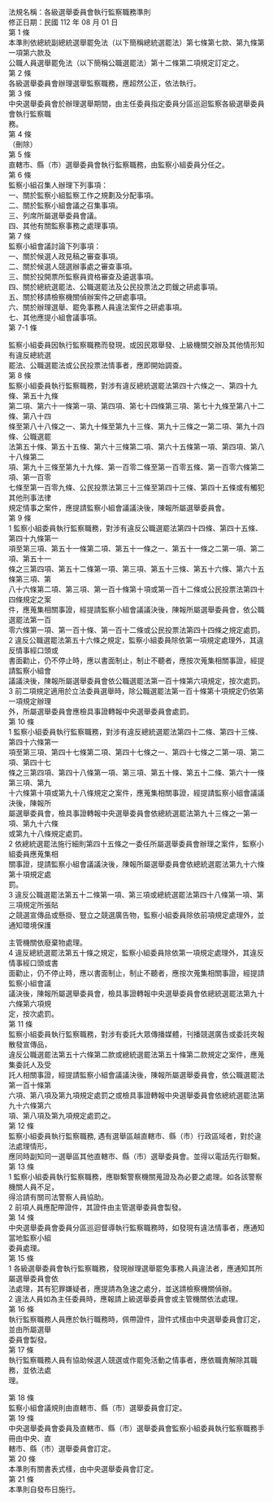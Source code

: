 法規名稱：各級選舉委員會執行監察職務準則  
修正日期：民國 112 年 08 月 01 日  
第 1 條  
本準則依總統副總統選舉罷免法（以下簡稱總統選罷法）第七條第七款、第九條第一項第六款及  
公職人員選舉罷免法（以下簡稱公職選罷法）第十二條第二項規定訂定之。  
第 2 條  
各級選舉委員會辦理選舉監察職務，應超然公正，依法執行。  
第 3 條  
中央選舉委員會於辦理選舉期間，由主任委員指定委員分區巡迴監察各級選舉委員會執行監察職  
務。  
第 4 條  
（刪除）  
第 5 條  
直轄市、縣（市）選舉委員會執行監察職務，由監察小組委員分任之。  
第 6 條  
監察小組召集人辦理下列事項：  
一、關於監察小組監察工作之規劃及分配事項。  
二、關於監察小組會議之召集事項。  
三、列席所屬選舉委員會議。  
四、其他有關監察事務之處理事項。  
第 7 條  
監察小組會議討論下列事項：  
一、關於候選人政見稿之審查事項。  
二、關於候選人競選辦事處之審查事項。  
三、關於投開票所監察員資格審查及遴選事項。  
四、關於總統選罷法、公職選罷法及公民投票法之罰鍰之研處事項。  
五、關於移請檢察機關偵辦案件之研處事項。  
六、關於辦理選舉、罷免事務人員違法案件之研處事項。  
七、其他應提小組會議事項。  
第 7-1 條  


監察小組委員因執行監察職務而發現，或因民眾舉發、上級機關交辦及其他情形知有違反總統選  
罷法、公職選罷法或公民投票法情事者，應即開始調查。  
第 8 條  
監察小組委員執行監察職務，對涉有違反總統選罷法第四十六條之一、第四十九條、第五十九條  
第二項、第六十一條第一項、第四項、第七十四條第三項、第七十九條至第八十二條、第八十四  
條至第八十八條之一、第九十條至第九十三條、第九十三條之一第二項、第九十四條、公職選罷  
法第五十條、第五十五條、第六十三條第二項、第六十五條第一項、第四項、第八十八條第二  
項、第九十三條至第九十九條、第一百零二條至第一百零五條、第一百零六條第二項、第一百零  
七條至第一百零九條、公民投票法第三十三條至第四十三條、第四十五條或有觸犯其他刑事法律  
規定情事之案件，應提請監察小組會議議決後，陳報所屬選舉委員會。  
第 9 條  
1 監察小組委員執行監察職務，對涉有違反公職選罷法第四十四條、第四十五條、第四十九條第一  
項至第三項、第五十一條第二項、第五十一條之一、第五十一條之二第一項、第二項、第五十一  
條之三第四項、第五十二條第一項、第三項、第五十三條、第五十六條、第六十五條第三項、第  
八十六條第二項、第三項、第一百十條第十項或第一百十二條或公民投票法第四十四條規定之案  
件，應蒐集相關事證，經提請監察小組會議議決後，陳報所屬選舉委員會，依公職選罷法第一百  
零六條第一項、第一百十條、第一百十二條或公民投票法第四十四條之規定處罰。  
2 違反公職選罷法第五十六條之規定，監察小組委員除依第一項規定處理外，其違反情事經口頭或  
書面勸止，仍不停止時，應以書面制止，制止不聽者，應按次蒐集相關事證，經提請監察小組會  
議議決後，陳報所屬選舉委員會依公職選罷法第一百十條第六項規定，按次處罰。  
3 前二項規定適用於立法委員選舉時，除公職選罷法第一百十條第十項規定仍依第一項規定辦理  
外，所屬選舉委員會應檢具事證轉報中央選舉委員會處罰。  
第 10 條  
1 監察小組委員執行監察職務，對涉有違反總統選罷法第四十二條、第四十三條、第四十六條第一  
項至第三項、第四十七條第二項、第四十七條之一、第四十七條之二第一項、第二項、第四十七  
條之三第四項、第四十八條第一項、第三項、第五十條、第五十二條、第六十一條第三項、第九  
十六條第十項或第九十八條規定之案件，應蒐集相關事證，經提請監察小組會議議決後，陳報所  
屬選舉委員會，檢具事證轉報中央選舉委員會依總統選罷法第九十三條之一第一項、第九十六條  
或第九十八條規定處罰。  
2 依總統選罷法施行細則第四十五條之一委任所屬選舉委員會辦理之案件，監察小組委員應蒐集相  
關事證，提請監察小組會議議決後，陳報所屬選舉委員會依總統選罷法第九十六條第十項規定處  
罰。  
3 違反公職選罷法第五十二條第一項、第三項或總統選罷法第四十八條第一項、第三項規定所張貼  
之競選宣傳品或懸掛、豎立之競選廣告物，監察小組委員除依前項規定處理外，並通知環境保護  


主管機關依廢棄物處理。  
4 違反總統選罷法第五十條之規定，監察小組委員除依第一項規定處理外，其違反情事經口頭或書  
面勸止，仍不停止時，應以書面制止，制止不聽者，應按次蒐集相關事證，經提請監察小組會議  
議決後，陳報所屬選舉委員會，檢具事證轉報中央選舉委員會依總統選罷法第九十六條第六項規  
定，按次處罰。  
第 11 條  
監察小組委員執行監察職務，對涉有委託大眾傳播媒體，刊播競選廣告或委託夾報散發宣傳品，  
違反公職選罷法第五十六條第二款或總統選罷法第五十條第二款規定之案件，應蒐集委託人及受  
託人相關事證，經提請監察小組會議議決後，陳報所屬選舉委員會，依公職選罷法第一百十條第  
六項、第八項及第九項規定處罰之或檢具事證轉報中央選舉委員會依總統選罷法第九十六條第六  
項、第八項及第九項規定處罰之。  
第 12 條  
監察小組委員執行監察職務, 遇有選舉區越直轄市、縣（市）行政區域者，對於違法處理情形，  
應同時副知同一選舉區其他直轄市、縣（市）選舉委員會。並得以電話先行聯繫。  
第 13 條  
1 監察小組委員執行監察職務，應聯繫警察機關蒐證及為必要之處理。如各該警察機關人員不足，  
得洽請有關司法警察人員協助。  
2 前項人員應配帶證件，其證件由主管選舉委員會製發。  
第 14 條  
中央選舉委員會委員分區巡迴督導執行監察職務時，如發現有違法情事者，應通知當地監察小組  
委員處理。  
第 15 條  
1 各級選舉委員會執行監察職務，發現辦理選舉罷免事務人員違法者，應通知其所屬選舉委員會依  
法處理，其有犯罪嫌疑者，應提請為急速之處分，並送請檢察機關偵辦。  
2 違法人員如為主任委員時，應報請上級選舉委員會或主管機關依法處理。  
第 16 條  
執行監察職務人員應於執行職務時，佩帶證件，證件式樣由中央選舉委員會訂定，並由所屬選舉  
委員會製發。  
第 17 條  
執行監察職務人員有協助候選人競選或作罷免活動之情事者，應依職責解除其職務，並依法處  
理。  


第 18 條  
監察小組會議規則由直轄市、縣（市）選舉委員會訂定。  
第 19 條  
中央選舉委員會委員及直轄市、縣（市）選舉委員會監察小組委員執行監察職務手冊由中央、直  
轄市、縣（市）選舉委員會訂定。  
第 20 條  
本準則有關書表式樣，由中央選舉委員會訂定。  
第 21 條  
本準則自發布日施行。  


